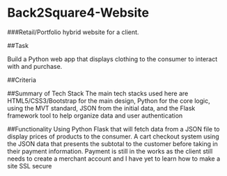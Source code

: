 # Back2Square4-Website

###Retail/Portfolio hybrid website for a client. 

##Task

Build a Python web app that displays clothing to the consumer to interact with and purchase.

##Criteria

##Summary of Tech Stack The main tech stacks used here are HTML5/CSS3/Bootstrap for the main design, Python for the core logic, using the MVT
standard, JSON from the initial data, and the Flask framework tool to help organize data and user authentication

##Functionality Using Python Flask that will fetch data from a JSON file to display prices of products to the consumer. A cart checkout system
using the JSON data that presents the subtotal to the customer before taking in their payment information. Payment is still in the works as
the client still needs to create a merchant account and I have yet to learn how to make a site SSL secure
